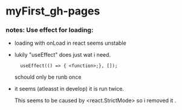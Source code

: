 # myFirst_gh-pages

### notes: Use effect for loading:

* loading with onLoad in react seems unstable
* lukily "useEffect" does just wat i need.

        useEffect(() => { <function>;}, []);

  schould only be runb once

* it seems (atleasst in develop) it is run twice.

  This seems to be caused by &lt;react.StrictMode&gt; so i removed it
  .

